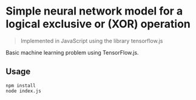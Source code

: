 # Simple neural network model for a logical exclusive or (XOR) operation
> Implemented in JavaScript using the library tensorflow.js

Basic machine learning problem using TensorFlow.js.
## Usage
```
npm install
node index.js
```
